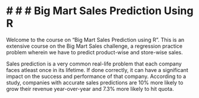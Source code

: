 # # # # Big Mart Sales Prediction Using R
Welcome to the course on “Big Mart Sales Prediction using R”. This is an extensive course on the Big Mart Sales challenge, a regression practice problem wherein we have to predict product-wise and store-wise sales.

Sales prediction is a very common real-life problem that each company faces atleast once in its lifetime. If done correctly, it can have a significant impact on the success and performance of that company. According to a study, companies with accurate sales predictions are 10% more likely to grow their revenue year-over-year and 7.3% more likely to hit quota.
